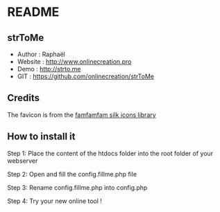 README
======

strToMe
-------

* Author :    Raphaël
* Website :   http://www.onlinecreation.pro
* Demo :      http://strto.me
* GIT :       https://github.com/onlinecreation/strToMe

Credits
-------

The favicon is from the [famfamfam silk icons library](http://www.famfamfam.com/lab/icons/silk/)

How to install it
-----------------
    
Step 1: Place the content of the htdocs folder into the root folder of your webserver
    
Step 2: Open and fill the config.fillme.php file
    
Step 3: Rename config.fillme.php into config.php
    
Step 4: Try your new online tool !
